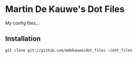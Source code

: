 # Martin De Kauwe's Dot Files

My config files... 

## Installation


```terminal
git clone git://github.com/mdekauwe/dot_files ~/dot_files

```
